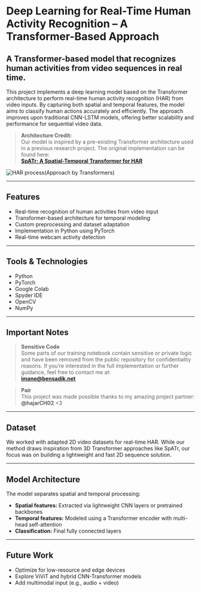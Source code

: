 # Deep Learning for Real-Time Human Activity Recognition – A Transformer-Based Approach

## A Transformer-based model that recognizes human activities from video sequences in real time.

This project implements a deep learning model based on the Transformer architecture to perform real-time human activity recognition (HAR) from video inputs. By capturing both spatial and temporal features, the model aims to classify human actions accurately and efficiently. The approach improves upon traditional CNN-LSTM models, offering better scalability and performance for sequential video data.

> **Architecture Credit:**  
Our model is inspired by a pre-existing Transformer architecture used in a previous research project. The original implementation can be found here:  
**[SpATr: A Spatial-Temporal Transformer for HAR](https://github.com/h-bouzid/spatr/blob/main/motion_transformer/vit.py)**

![HAR process(Approach by Transformers)](https://www.mdpi.com/sensors/sensors-25-00301/article_deploy/html/images/sensors-25-00301-g001.png)

---

##  Features

- Real-time recognition of human activities from video input  
- Transformer-based architecture for temporal modeling  
- Custom preprocessing and dataset adaptation  
- Implementation in Python using PyTorch  
- Real-time webcam activity detection  

---

##  Tools & Technologies

- Python  
- PyTorch  
- Google Colab  
- Spyder IDE  
- OpenCV  
- NumPy  

---

##  Important Notes

>  **Sensitive Code**  
Some parts of our training notebook contain sensitive or private logic and have been removed from the public repository for confidentiality reasons. If you’re interested in the full implementation or further guidance, feel free to contact me at:  
 **imane@bensadik.net**

>  **Pair**  
This project was made possible thanks to my amazing project partner:  
 **@hajarCH02** <3

---

##  Dataset

We worked with adapted 2D video datasets for real-time HAR. While our method draws inspiration from 3D Transformer approaches like SpATr, our focus was on building a lightweight and fast 2D sequence solution.

---

##  Model Architecture

The model separates spatial and temporal processing:

- **Spatial features:** Extracted via lightweight CNN layers or pretrained backbones  
- **Temporal features:** Modeled using a Transformer encoder with multi-head self-attention  
- **Classification:** Final fully connected layers  

---

##  Future Work

- Optimize for low-resource and edge devices  
- Explore ViViT and hybrid CNN-Transformer models  
- Add multimodal input (e.g., audio + video)  



